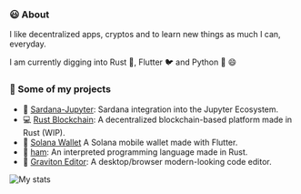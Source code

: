 ### 😃 About

I like decentralized apps, cryptos and to learn new things as much I can, everyday.

I am currently digging into Rust 🦀, Flutter 🐦 and Python 🐍 😄

### 💼 Some of my projects
* 💃  [Sardana-Jupyter](https://github.com/sardana-org/sardana-jupyter): Sardana integration into the Jupyter Ecosystem.
* 💻 [Rust Blockchain](https://github.com/marc2332/rust_blockchain): A decentralized blockchain-based platform made in Rust (WIP).
* 💸 [Solana Wallet](https://github.com/marc2332/solana-mobile-wallet) A Solana mobile wallet made with Flutter.
* 🧪 [ham](https://github.com/marc2332/ham): An interpreted programming language made in Rust.
* 🚀 [Graviton Editor](https://github.com/Graviton-Code-Editor/Graviton-App): A desktop/browser modern-looking code editor.

![My stats](https://github-readme-stats.vercel.app/api?username=marc2332&show_icons=true)
